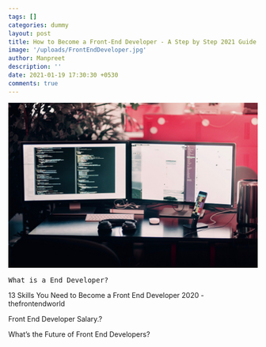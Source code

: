 ```yaml
---
tags: []
categories: dummy
layout: post
title: How to Become a Front-End Developer - A Step by Step 2021 Guide 
image: '/uploads/FrontEndDeveloper.jpg'
author: Manpreet
description: ''
date: 2021-01-19 17:30:30 +0530
comments: true
---
```



![](/uploads/FrontEndDeveloper.jpg)
<pre>What is a End Developer?</pre>

13 Skills You Need to Become a Front End Developer 2020 - thefrontendworld

Front End Developer Salary.?

What’s the Future of Front End Developers?
